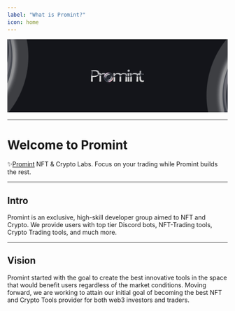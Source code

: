 ```yaml
---
label: "What is Promint?"
icon: home
---
```

![](/static/headers/promint-banner.jpg)

---

# Welcome to Promint
:sparkles:[Promint](https://Promint.cc/) NFT & Crypto Labs. Focus on your trading while Promint builds the rest.

---

## Intro
Promint is an exclusive, high-skill developer group aimed to NFT and Crypto. We provide users with top tier Discord bots, NFT-Trading tools, Crypto Trading tools, and much more.

---

## Vision
Promint started with the goal to create the best innovative tools in the space that would benefit users regardless of the market conditions. 
Moving forward, we are working to attain our initial goal of becoming the best NFT and Crypto Tools provider for both web3 investors and traders.

